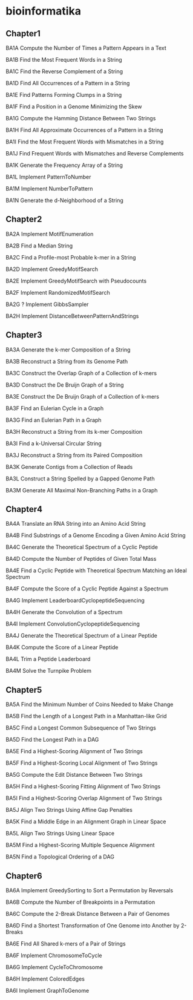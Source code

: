 # bioinformatika

## Chapter1

BA1A	Compute the Number of Times a Pattern Appears in a Text

BA1B	Find the Most Frequent Words in a String

BA1C	Find the Reverse Complement of a String

BA1D	Find All Occurrences of a Pattern in a String

BA1E	Find Patterns Forming Clumps in a String

BA1F	Find a Position in a Genome Minimizing the Skew

BA1G	Compute the Hamming Distance Between Two Strings

BA1H	Find All Approximate Occurrences of a Pattern in a String

BA1I	Find the Most Frequent Words with Mismatches in a String

BA1J	Find Frequent Words with Mismatches and Reverse Complements

BA1K	Generate the Frequency Array of a String

BA1L	Implement PatternToNumber

BA1M	Implement NumberToPattern

BA1N	Generate the d-Neighborhood of a String

## Chapter2

BA2A	Implement MotifEnumeration

BA2B	Find a Median String

BA2C	Find a Profile-most Probable k-mer in a String

BA2D	Implement GreedyMotifSearch

BA2E	Implement GreedyMotifSearch with Pseudocounts

BA2F	Implement RandomizedMotifSearch

BA2G	? Implement GibbsSampler

BA2H	Implement DistanceBetweenPatternAndStrings

## Chapter3

BA3A	Generate the k-mer Composition of a String

BA3B	Reconstruct a String from its Genome Path	

BA3C	Construct the Overlap Graph of a Collection of k-mers

BA3D	Construct the De Bruijn Graph of a String

BA3E	Construct the De Bruijn Graph of a Collection of k-mers

BA3F	Find an Eulerian Cycle in a Graph

BA3G	Find an Eulerian Path in a Graph

BA3H	Reconstruct a String from its k-mer Composition

BA3I	Find a k-Universal Circular String

BA3J	Reconstruct a String from its Paired Composition

BA3K	Generate Contigs from a Collection of Reads

BA3L	Construct a String Spelled by a Gapped Genome Path

BA3M	Generate All Maximal Non-Branching Paths in a Graph

## Chapter4

BA4A	Translate an RNA String into an Amino Acid String

BA4B	Find Substrings of a Genome Encoding a Given Amino Acid String

BA4C	Generate the Theoretical Spectrum of a Cyclic Peptide

BA4D	Compute the Number of Peptides of Given Total Mass

BA4E	Find a Cyclic Peptide with Theoretical Spectrum Matching an Ideal Spectrum

BA4F	Compute the Score of a Cyclic Peptide Against a Spectrum

BA4G	Implement LeaderboardCyclopeptideSequencing	

BA4H	Generate the Convolution of a Spectrum

BA4I	Implement ConvolutionCyclopeptideSequencing

BA4J	Generate the Theoretical Spectrum of a Linear Peptide

BA4K	Compute the Score of a Linear Peptide

BA4L	Trim a Peptide Leaderboard

BA4M	Solve the Turnpike Problem

## Chapter5

BA5A	Find the Minimum Number of Coins Needed to Make Change

BA5B	Find the Length of a Longest Path in a Manhattan-like Grid

BA5C	Find a Longest Common Subsequence of Two Strings

BA5D	Find the Longest Path in a DAG

BA5E	Find a Highest-Scoring Alignment of Two Strings

BA5F	Find a Highest-Scoring Local Alignment of Two Strings

BA5G	Compute the Edit Distance Between Two Strings

BA5H	Find a Highest-Scoring Fitting Alignment of Two Strings

BA5I	Find a Highest-Scoring Overlap Alignment of Two Strings

BA5J	Align Two Strings Using Affine Gap Penalties

BA5K	Find a Middle Edge in an Alignment Graph in Linear Space

BA5L	Align Two Strings Using Linear Space

BA5M	Find a Highest-Scoring Multiple Sequence Alignment

BA5N	Find a Topological Ordering of a DAG

## Chapter6

BA6A	Implement GreedySorting to Sort a Permutation by Reversals

BA6B	Compute the Number of Breakpoints in a Permutation

BA6C	Compute the 2-Break Distance Between a Pair of Genomes

BA6D	Find a Shortest Transformation of One Genome into Another by 2-Breaks

BA6E	Find All Shared k-mers of a Pair of Strings

BA6F	Implement ChromosomeToCycle

BA6G	Implement CycleToChromosome

BA6H	Implement ColoredEdges

BA6I	Implement GraphToGenome
